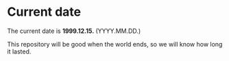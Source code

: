 # Current date

The current date is **1999.12.15.** (YYYY.MM.DD.)

This repository will be good when the world ends, so we will know how long it lasted.